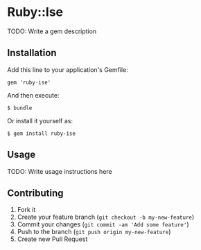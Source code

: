 # Ruby::Ise

TODO: Write a gem description

## Installation

Add this line to your application's Gemfile:

    gem 'ruby-ise'

And then execute:

    $ bundle

Or install it yourself as:

    $ gem install ruby-ise

## Usage

TODO: Write usage instructions here

## Contributing

1. Fork it
2. Create your feature branch (`git checkout -b my-new-feature`)
3. Commit your changes (`git commit -am 'Add some feature'`)
4. Push to the branch (`git push origin my-new-feature`)
5. Create new Pull Request
